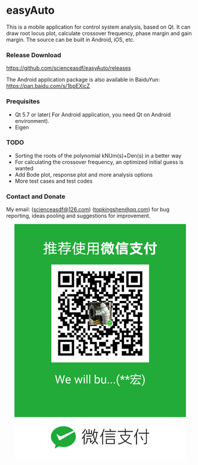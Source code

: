 
# easyAuto

This is a mobile application for control system analysis, based on Qt. It
can draw root locus plot, calculate crossover frequency, phase margin and
gain margin. The source can be built in Android, iOS, etc.

### Release Download
https://github.com/scienceasdf/easyAuto/releases

The Android application package is also available in BaiduYun:
https://pan.baidu.com/s/1bpEXicZ

### Prequisites
* Qt 5.7 or later( For Android application, you need Qt on Android environment).
* Eigen

### TODO
* Sorting the roots of the polynomial kNUm(s)+Den(s) in a better way
* For calculating the crossover frequency, an optimized initial guess is wanted
* Add Bode plot, response plot and more analysis options
* More test cases and test codes

### Contact and Donate
My email: (scienceasdf@126.com)   (topkingshen@qq.com) for bug reporting, ideas
pooling and suggestions for improvement.



<p align="center">
 <img src="QR.png" width="460px"/>
</p>




